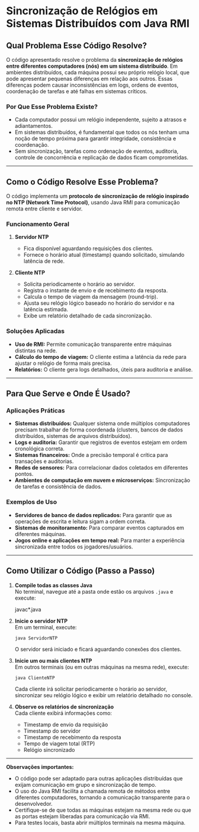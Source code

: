 # Sincronização de Relógios em Sistemas Distribuídos com Java RMI

## Qual Problema Esse Código Resolve?

O código apresentado resolve o problema da **sincronização de relógios entre diferentes computadores (nós) em um sistema distribuído**. Em ambientes distribuídos, cada máquina possui seu próprio relógio local, que pode apresentar pequenas diferenças em relação aos outros. Essas diferenças podem causar inconsistências em logs, ordens de eventos, coordenação de tarefas e até falhas em sistemas críticos.

### Por Que Esse Problema Existe?

- Cada computador possui um relógio independente, sujeito a atrasos e adiantamentos.
- Em sistemas distribuídos, é fundamental que todos os nós tenham uma noção de tempo próxima para garantir integridade, consistência e coordenação.
- Sem sincronização, tarefas como ordenação de eventos, auditoria, controle de concorrência e replicação de dados ficam comprometidas.

---

## Como o Código Resolve Esse Problema?

O código implementa um **protocolo de sincronização de relógio inspirado no NTP (Network Time Protocol)**, usando Java RMI para comunicação remota entre cliente e servidor.

### Funcionamento Geral

1. **Servidor NTP**  
   - Fica disponível aguardando requisições dos clientes.
   - Fornece o horário atual (timestamp) quando solicitado, simulando latência de rede.

2. **Cliente NTP**  
   - Solicita periodicamente o horário ao servidor.
   - Registra o instante de envio e de recebimento da resposta.
   - Calcula o tempo de viagem da mensagem (round-trip).
   - Ajusta seu relógio lógico baseado no horário do servidor e na latência estimada.
   - Exibe um relatório detalhado de cada sincronização.

### Soluções Aplicadas

- **Uso de RMI:** Permite comunicação transparente entre máquinas distintas na rede.
- **Cálculo do tempo de viagem:** O cliente estima a latência da rede para ajustar o relógio de forma mais precisa.
- **Relatórios:** O cliente gera logs detalhados, úteis para auditoria e análise.

---

## Para Que Serve e Onde É Usado?

### Aplicações Práticas

- **Sistemas distribuídos:** Qualquer sistema onde múltiplos computadores precisam trabalhar de forma coordenada (clusters, bancos de dados distribuídos, sistemas de arquivos distribuídos).
- **Logs e auditoria:** Garantir que registros de eventos estejam em ordem cronológica correta.
- **Sistemas financeiros:** Onde a precisão temporal é crítica para transações e auditorias.
- **Redes de sensores:** Para correlacionar dados coletados em diferentes pontos.
- **Ambientes de computação em nuvem e microserviços:** Sincronização de tarefas e consistência de dados.

### Exemplos de Uso

- **Servidores de banco de dados replicados:** Para garantir que as operações de escrita e leitura sigam a ordem correta.
- **Sistemas de monitoramento:** Para comparar eventos capturados em diferentes máquinas.
- **Jogos online e aplicações em tempo real:** Para manter a experiência sincronizada entre todos os jogadores/usuários.

---

## Como Utilizar o Código (Passo a Passo)

1. **Compile todas as classes Java**  
   No terminal, navegue até a pasta onde estão os arquivos `.java` e execute:
   
   javac*.java
  

2. **Inicie o servidor NTP**  
   Em um terminal, execute:
   ```
   java ServidorNTP
   ```
   O servidor será iniciado e ficará aguardando conexões dos clientes.

3. **Inicie um ou mais clientes NTP**  
   Em outros terminais (ou em outras máquinas na mesma rede), execute:
   ```
   java ClienteNTP
   ```
   Cada cliente irá solicitar periodicamente o horário ao servidor, sincronizar seu relógio lógico e exibir um relatório detalhado no console.

4. **Observe os relatórios de sincronização**  
   Cada cliente exibirá informações como:
   - Timestamp de envio da requisição
   - Timestamp do servidor
   - Timestamp de recebimento da resposta
   - Tempo de viagem total (RTP)
   - Relógio sincronizado

---

**Observações importantes:**
- O código pode ser adaptado para outras aplicações distribuídas que exijam comunicação em grupo e sincronização de tempo.
- O uso do Java RMI facilita a chamada remota de métodos entre diferentes computadores, tornando a comunicação transparente para o desenvolvedor.
- Certifique-se de que todas as máquinas estejam na mesma rede ou que as portas estejam liberadas para comunicação via RMI.
- Para testes locais, basta abrir múltiplos terminais na mesma máquina.